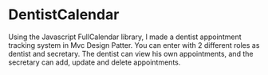 # DentistCalendar
Using the Javascript FullCalendar library, I made a dentist appointment tracking system in Mvc Design Patter. You can enter with 2 different roles as dentist and secretary. The dentist can view his own appointments, and the secretary can add, update and delete appointments. 
